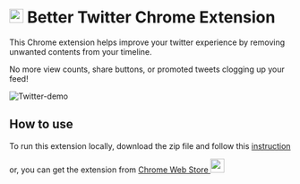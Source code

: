 # <img src="https://upload.wikimedia.org/wikipedia/commons/thumb/4/4f/Twitter-logo.svg/2491px-Twitter-logo.svg.png" height="25"> Better Twitter Chrome Extension


This Chrome extension helps improve your twitter experience by removing unwanted contents from your timeline. 

No more view counts, share buttons, or promoted tweets clogging up your feed!  

 ![Twitter-demo](https://user-images.githubusercontent.com/54310380/209440199-6f6bc0cb-1bf5-41bd-b0c8-17973d05b54e.png)
 
 ## How to use

To run this extension locally, download the zip file and follow this [instruction](https://developer.chrome.com/docs/webstore/publish/) 
 

or, you can get the extension from [Chrome Web Store <img src="https://www.nicepng.com/png/full/223-2231461_chrome-web-store-icon-chrome-web-store-logo.png" height="25">](https://chrome.google.com/webstore/detail/better-twitter/pdpffnhppidmpbfpflnclfkfgcgimblo?hl=en-GB&authuser=0)
